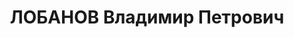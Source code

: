 ---
title: ЛОБАНОВ Владимир Петрович
description: "- умер в 1937, член РКП(б) \n  Послужной список \n   - 1937  1-й секретарь\
  \ Шепетовского окружного комитета КП(б) Украины \n  1937  арестован"
---